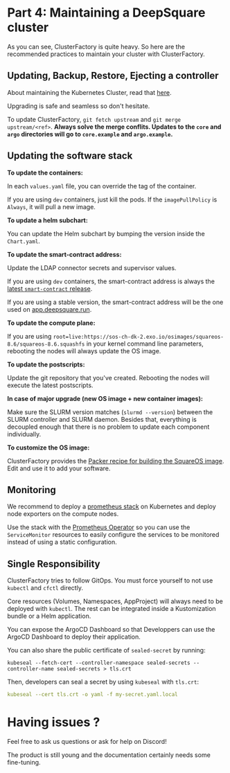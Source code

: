 # Part 4: Maintaining a DeepSquare cluster

As you can see, ClusterFactory is quite heavy. So here are the recommended practices to maintain your cluster with ClusterFactory.

## Updating, Backup, Restore, Ejecting a controller

About maintaining the Kubernetes Cluster, read that [here](https://docs.clusterfactory.io/docs/guides/maintenance/updating-k0s-cluster).

Upgrading is safe and seamless so don't hesitate.

To update ClusterFactory, `git fetch upstream` and `git merge upstream/<ref>`. **Always solve the merge conflits. Updates to the `core` and `argo` directories will go to `core.example` and `argo.example`.**

## Updating the software stack

**To update the containers:**

In each `values.yaml` file, you can override the tag of the container.

If you are using `dev` containers, just kill the pods. If the `imagePullPolicy` is `Always`, it will pull a new image.

**To update a helm subchart:**

You can update the Helm subchart by bumping the version inside the `Chart.yaml`.

**To update the smart-contract address:**

Update the LDAP connector secrets and supervisor values.

If you are using `dev` containers, the smart-contract address is always the [latest `smart-contract` release](https://github.com/deepsquare-io/the-grid/releases).

If you are using a stable version, the smart-contract address will be the one used on [app.deepsquare.run](https://app.deepsquare.run).

**To update the compute plane:**

If you are using `root=live:https://sos-ch-dk-2.exo.io/osimages/squareos-8.6/squareos-8.6.squashfs` in your kernel command line parameters, rebooting the nodes will always update the OS image.

**To update the postscripts:**

Update the git repository that you've created. Rebooting the nodes will execute the latest postscripts.

**In case of major upgrade (new OS image + new container images):**

Make sure the SLURM version matches (`slurmd --version`) between the SLURM controller and SLURM daemon. Besides that, everything is decoupled enough that there is no problem to update each component individually.

**To customize the OS image:**

ClusterFactory provides the [Packer recipe for building the SquareOS image](https://github.com/deepsquare-io/ClusterFactory/tree/main/packer-recipes/rocky8.6). Edit and use it to add your software.

## Monitoring

We recommend to deploy a [prometheus stack](https://github.com/prometheus-community/helm-charts/tree/main/charts/kube-prometheus-stack) on Kubernetes and deploy node exporters on the compute nodes.

Use the stack with the [Prometheus Operator](https://github.com/prometheus-operator/prometheus-operator/blob/main/Documentation/user-guides/getting-started.md) so you can use the `ServiceMonitor` resources to easily configure the services to be monitored instead of using a static configuration.

## Single Responsibility

ClusterFactory tries to follow GitOps. You must force yourself to not use `kubectl` and `cfctl` directly.

Core resources (Volumes, Namespaces, AppProject) will always need to be deployed with `kubectl`. The rest can be integrated inside a Kustomization bundle or a Helm application.

You can expose the ArgoCD Dashboard so that Developpers can use the ArgoCD Dashboard to deploy their application.

You can also share the public certificate of `sealed-secret` by running:

```shell
kubeseal --fetch-cert --controller-namespace sealed-secrets --controller-name sealed-secrets > tls.crt
```

Then, developers can seal a secret by using `kubeseal` with `tls.crt`:

```yaml
kubeseal --cert tls.crt -o yaml -f my-secret.yaml.local
```

# Having issues ?

Feel free to ask us questions or ask for help on Discord!

The product is still young and the documentation certainly needs some fine-tuning.
